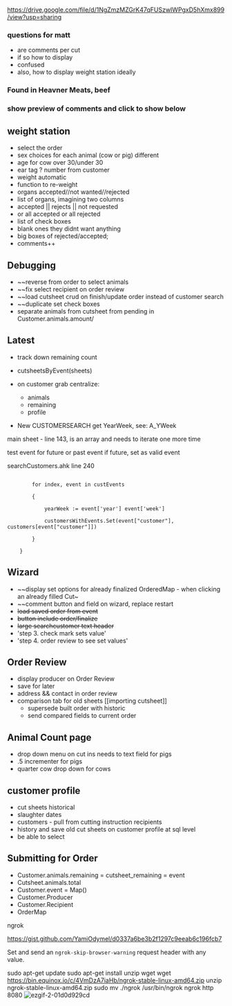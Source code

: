 #

https://drive.google.com/file/d/1NgZmzMZGrK47qFUSzwIWPgxD5hXmx899/view?usp=sharing

### questions for matt
- are comments per cut
- if so how to display
- confused
- also, how to display weight station ideally

### Found in Heavner Meats, beef
### show preview of comments and click to show below
## weight station
- select the order
- sex choices for each animal (cow or pig) different
- age for cow over 30/under 30
- ear tag  ? number from customer
- weight automatic
- function to re-weight
- organs accepted//not wanted//rejected
- list of organs, imagining two columns 
- accepted || rejects || not requested
- or all accepted or all rejected
- list of check boxes
- blank ones they didnt want anything
- big boxes of rejected/accepted;
- comments++


## Debugging 
- ~~reverse from order to select animals
- ~~fix select recipient on order review
- ~~load cutsheet crud on finish/update order instead of customer search
- ~~duplicate  set check boxes
- separate animals from cutsheet from pending  in Customer.animals.amount/

## Latest
- track down remaining count
- cutsheetsByEvent(sheets)
- on customer grab centralize:
	- animals
	- remaining
	- profile

- New CUSTOMERSEARCH
get YearWeek, see: A_YWeek

main sheet  - line 143, is an array and needs to iterate one more time

test event for future or past event 
if future, set as valid event

searchCustomers.ahk line 240

``` 

        for index, event in custEvents

        {

            yearWeek := event['year'] event['week']

            customersWithEvents.Set(event["customer"], customers[event["customer"]])

        }

    }
```

## Wizard
- ~~display set options for already finalized OrderedMap - when clicking an already filled Cut~
- ~~comment button and field on wizard, replace restart
- ~~load  saved order from event~~
- ~~button include order/finalize~~
- ~~large searchcustomer text header~~
- 'step 3. check mark sets value'
- 'step 4. order review to see set values'
## Order Review
- display producer on Order Review
- save for later
- address && contact in order review
- comparison tab for old sheets [[importing cutsheet]]
	- supersede built order with historic
	- send compared fields to current order

## Animal Count page
- drop down menu on cut ins needs to text field for pigs
- .5 incrementer for pigs
-  quarter cow drop down for cows
## customer profile
- cut sheets historical
- slaughter dates
- customers - pull from cutting instruction recipients  
- history and save old cut sheets on customer profile at sql level
- be able to select 

## Submitting for Order
- Customer.animals.remaining = cutsheet_remaining = event
- Cutsheet.animals.total 
- Customer.event = Map()
- Customer.Producer
- Customer.Recipient
- OrderMap

ngrok

https://gist.github.com/YamiOdymel/d0337a6be3b2f1297c9eeab6c196fcb7

Set and send an `ngrok-skip-browser-warning` request header with any value.

sudo apt-get update
sudo apt-get install unzip wget
wget https://bin.equinox.io/c/4VmDzA7iaHb/ngrok-stable-linux-amd64.zip
unzip ngrok-stable-linux-amd64.zip
sudo mv ./ngrok /usr/bin/ngrok
ngrok http 8080
![ezgif-2-01d0d929cd](https://github.com/samfisherirl/Heavner_Meats/assets/98753696/647e5b7b-9fbb-4e2e-9b30-f1017e7c0bc2)
